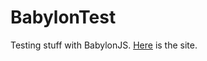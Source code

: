 # BabylonTest

Testing stuff with BabylonJS.
[Here](https://tiny-treacle-4a1bb8.netlify.app/) is the site.
